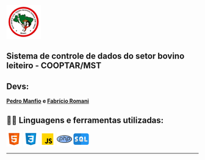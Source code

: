 [<img src="imgReadme/mst.png" width="90" height="90">](https://mst.org.br/)

## Sistema de controle de dados do setor bovino leiteiro - COOPTAR/MST

## Devs:

<a href="https://github.com/pedro-lill" target="_blank"><b>Pedro Manfio</b></a> <b>  e  </b>
<a href="https://github.com/fabricioromanii" target="_blank"><b>Fabrício Romani</b></a>

 <h2>👨‍💻 Linguagens e ferramentas utilizadas:</h2>

[<img src="imgReadme/html.png" width="40" height="40" title="HTML5" alt=HTML5>](https://developer.mozilla.org/pt-BR/docs/Web/HTML)
[<img src="imgReadme/css.png" width="40" height="40" title="CSS3" alt=CSS >](https://www.w3schools.com/css/)
[<img src="imgReadme/js.png" width="40" height="40" title="Java Script" alt=JS>](https://developer.mozilla.org/pt-BR/docs/Web/JavaScript)
[<img src="imgReadme/php.png" width="40" height="40" title="PHP" alt=PHP>](https://developer.mozilla.org/pt-BR/docs/Web/JavaScript)
[<img src="imgReadme/sql.png" width="40" height="40" title="Sql" alt=SQL>](https://developer.mozilla.org/pt-BR/docs/Web/JavaScript)

<hr>
